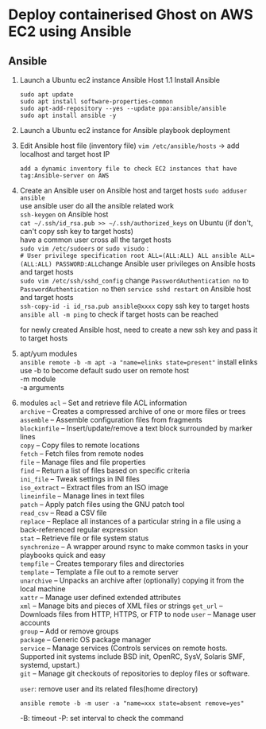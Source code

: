 # Deploy containerised Ghost on AWS EC2 using Ansible

## Ansible

1. Launch a Ubuntu ec2 instance Ansible Host
   1.1 Install Ansible
   ```
   sudo apt update
   sudo apt install software-properties-common
   sudo apt-add-repository --yes --update ppa:ansible/ansible
   sudo apt install ansible -y
   ```
2. Launch a Ubuntu ec2 instance for Ansible playbook deployment

3. Edit Ansible host file (inventory file)
   `vim /etc/ansible/hosts` -> add localhost and target host IP

   `add a dynamic inventory file to check EC2 instances that have tag:Ansible-server on AWS`

4. Create an Ansible user on Ansible host and target hosts
   `sudo adduser ansible`  
    use ansible user do all the ansible related work  
    `ssh-keygen` on Ansible host  
   `cat ~/.ssh/id_rsa.pub >> ~/.ssh/authorized_keys` on Ubuntu (if don't, can't copy ssh key to target hosts)  
    have a common user cross all the target hosts  
   `sudo vim /etc/sudoers` or `sudo visudo` :  
   `# User privilege specification root ALL=(ALL:ALL) ALL ansible ALL=(ALL:ALL) PASSWORD:ALL`change Ansible user privileges on Ansible hosts and target hosts  
   `sudo vim /etc/ssh/sshd_config` change `PasswordAuthentication no` to `PasswordAuthentication no` then `service sshd restart` on Ansible host and target hosts  
    `ssh-copy-id -i id_rsa.pub ansible@xxxx` copy ssh key to target hosts
   `ansible all -m ping` to check if target hosts can be reached

   for newly created Ansible host, need to create a new ssh key and pass it to target hosts

5. apt/yum modules  
   `ansible remote -b -m apt -a "name=elinks state=present"` install elinks  
   use -b to become default sudo user on remote host  
   -m module  
   -a arguments

6. modules
   `acl` – Set and retrieve file ACL information  
   `archive` – Creates a compressed archive of one or more files or trees  
   `assemble` – Assemble configuration files from fragments  
   `blockinfile` – Insert/update/remove a text block surrounded by marker lines  
   `copy` – Copy files to remote locations  
   `fetch` – Fetch files from remote nodes  
   `file` – Manage files and file properties  
   `find` – Return a list of files based on specific criteria  
   `ini_file` – Tweak settings in INI files  
   `iso_extract` – Extract files from an ISO image  
   `lineinfile` – Manage lines in text files  
   `patch` – Apply patch files using the GNU patch tool  
   `read_csv` – Read a CSV file  
   `replace` – Replace all instances of a particular string in a file using a back-referenced regular expression  
   `stat` – Retrieve file or file system status  
   `synchronize` – A wrapper around rsync to make common tasks in your playbooks quick and easy  
   `tempfile` – Creates temporary files and directories  
   `template` – Template a file out to a remote server  
   `unarchive` – Unpacks an archive after (optionally) copying it from the local machine  
   `xattr` – Manage user defined extended attributes  
   `xml` – Manage bits and pieces of XML files or strings
   `get_url` – Downloads files from HTTP, HTTPS, or FTP to node
   `user` – Manage user accounts  
   `group` – Add or remove groups  
   `package` – Generic OS package manager  
   `service` – Manage services (Controls services on remote hosts. Supported init systems include BSD init, OpenRC, SysV, Solaris SMF, systemd, upstart.)  
   `git` – Manage git checkouts of repositories to deploy files or software.

   `user`: remove user and its related files(home directory)

   ```
   ansible remote -b -m user -a "name=xxx state=absent remove=yes"
   ```

   -B: timeout
   -P: set interval to check the command
